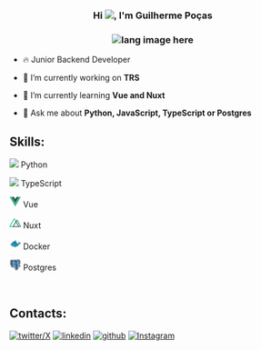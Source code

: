 <h3 align="center">Hi <img src="https://raw.githubusercontent.com/kaueMarques/kaueMarques/master/hi.gif" height="20px">, I'm Guilherme Poças</h3>
<h3 align="center"><img width="30%" src="https://github.com/alansmathew/alansmathew/raw/master/lang.gif" alt="lang image here" /></h3>

 
- 🔥 Junior Backend Developer
  
- 🚚 I’m currently working on **TRS** 

- 🔭 I’m currently learning **Vue and Nuxt**

- 💬 Ask me about **Python, JavaScript, TypeScript or Postgres**


## Skills:
  <img width="20" src="https://external-content.duckduckgo.com/iu/?u=https%3A%2F%2Flogos-download.com%2Fwp-content%2Fuploads%2F2016%2F10%2FPython_logo_icon.png&f=1&nofb=1" /> Python

  <img width="20" src="https://external-content.duckduckgo.com/iu/?u=https%3A%2F%2Fupload.wikimedia.org%2Fwikipedia%2Fcommons%2Fthumb%2F4%2F4c%2FTypescript_logo_2020.svg%2F512px-Typescript_logo_2020.svg.png&f=1&nofb=1" /> TypeScript

  <img width="20" src="https://github.com/devicons/devicon/blob/master/icons/vuejs/vuejs-original.svg" /> Vue

  <img width="20" src="https://github.com/devicons/devicon/blob/master/icons/nuxtjs/nuxtjs-original.svg" /> Nuxt

  <img width="20" src="https://github.com/devicons/devicon/blob/master/icons/docker/docker-original.svg" /> Docker

  <img width="20" src="https://github.com/devicons/devicon/blob/master/icons/postgresql/postgresql-original.svg" /> Postgres

<br>

## Contacts:

[![twitter/X](https://img.shields.io/badge/Twitter-000000?style=for-the-badge&logo=X&logoColor=white)](https://twitter.com/gpocas_3301)
[![linkedin](https://img.shields.io/badge/LinkedIn-0077B5?style=for-the-badge&logo=linkedin&logoColor=white)](https://www.linkedin.com/in/guilherme-po%C3%A7as-0226a4266/)
[![github](https://img.shields.io/badge/GitHub-100000?style=for-the-badge&logo=github&logoColor=white)](https://github.com/Gpocas)
[![Instagram](https://img.shields.io/badge/-Instagram-%23E4405F?style=for-the-badge&logo=instagram&logoColor=white)](https://www.instagram.com/pocaas_3301/)

